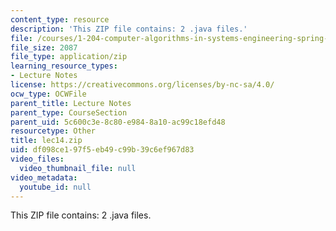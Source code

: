 ```yaml
---
content_type: resource
description: 'This ZIP file contains: 2 .java files.'
file: /courses/1-204-computer-algorithms-in-systems-engineering-spring-2010/df098ce197f5eb49c99b39c6ef967d83_lec14.zip
file_size: 2087
file_type: application/zip
learning_resource_types:
- Lecture Notes
license: https://creativecommons.org/licenses/by-nc-sa/4.0/
ocw_type: OCWFile
parent_title: Lecture Notes
parent_type: CourseSection
parent_uid: 5c600c3e-8c80-e984-8a10-ac99c18efd48
resourcetype: Other
title: lec14.zip
uid: df098ce1-97f5-eb49-c99b-39c6ef967d83
video_files:
  video_thumbnail_file: null
video_metadata:
  youtube_id: null
---
```

This ZIP file contains: 2 .java files.